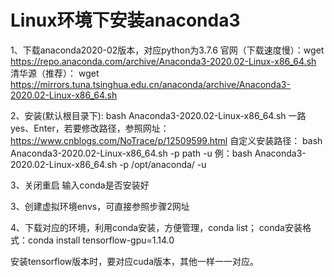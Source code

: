 # Linux环境下安装anaconda3

1、下载anaconda2020-02版本，对应python为3.7.6
官网（下载速度慢）：wget https://repo.anaconda.com/archive/Anaconda3-2020.02-Linux-x86_64.sh
清华源（推荐）： wget https://mirrors.tuna.tsinghua.edu.cn/anaconda/archive/Anaconda3-2020.02-Linux-x86_64.sh

2、安装(默认根目录下): bash Anaconda3-2020.02-Linux-x86_64.sh
一路yes、Enter，若要修改路径，参照网址：https://www.cnblogs.com/NoTrace/p/12509599.html
自定义安装路径：
    bash Anaconda3-2020.02-Linux-x86_64.sh -p path -u
    例：bash Anaconda3-2020.02-Linux-x86_64.sh -p /opt/anaconda/ -u

3、关闭重启
输入conda是否安装好

3、创建虚拟环境envs，可直接参照步骤2网址

4、下载对应的环境，利用conda安装，方便管理，conda list；
conda安装格式：conda install tensorflow-gpu=1.14.0


 安装tensorflow版本时，要对应cuda版本，其他一样一一对应。
